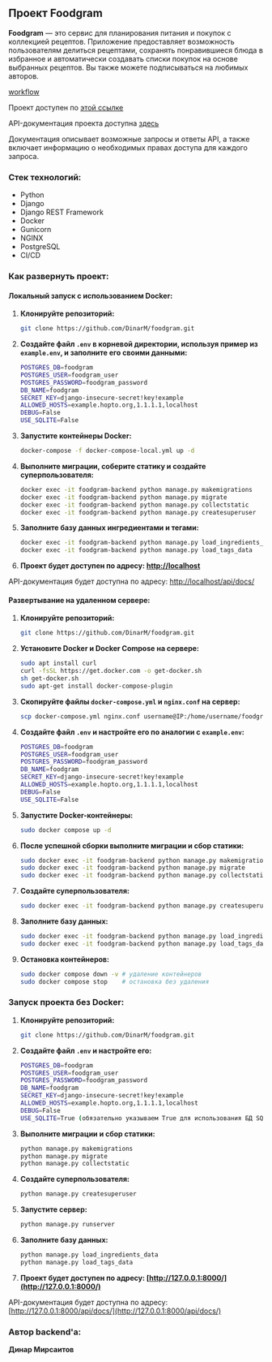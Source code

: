 ## Проект **Foodgram**

**Foodgram** — это сервис для планирования питания и покупок с коллекцией рецептов. Приложение предоставляет возможность пользователям делиться рецептами, сохранять понравившиеся блюда в избранное и автоматически создавать списки покупок на основе выбранных рецептов. Вы также можете подписываться на любимых авторов.

[workflow](https://github.com/DinarM/foodgram/actions/workflows/main.yml)

Проект доступен по [этой ссылке](https://foodgram-dinar.hopto.org/)

API-документация проекта доступна [здесь](https://foodgram-dinar.hopto.org/api/docs/)

Документация описывает возможные запросы и ответы API, а также включает информацию о необходимых правах доступа для каждого запроса.

### Стек технологий:
- Python
- Django
- Django REST Framework
- Docker
- Gunicorn
- NGINX
- PostgreSQL
- CI/CD

### Как развернуть проект:

#### Локальный запуск с использованием Docker:

1. **Клонируйте репозиторий:**
   ```bash
   git clone https://github.com/DinarM/foodgram.git
   ```

2. **Создайте файл `.env` в корневой директории, используя пример из `example.env`, и заполните его своими данными:**
   ```bash
   POSTGRES_DB=foodgram
   POSTGRES_USER=foodgram_user
   POSTGRES_PASSWORD=foodgram_password
   DB_NAME=foodgram
   SECRET_KEY=django-insecure-secret!key!example
   ALLOWED_HOSTS=example.hopto.org,1.1.1.1,localhost
   DEBUG=False
   USE_SQLITE=False
   ```

3. **Запустите контейнеры Docker:**
   ```bash
   docker-compose -f docker-compose-local.yml up -d
   ```

4. **Выполните миграции, соберите статику и создайте суперпользователя:**
   ```bash
   docker exec -it foodgram-backend python manage.py makemigrations
   docker exec -it foodgram-backend python manage.py migrate
   docker exec -it foodgram-backend python manage.py collectstatic
   docker exec -it foodgram-backend python manage.py createsuperuser
   ```

5. **Заполните базу данных ингредиентами и тегами:**
   ```bash
   docker exec -it foodgram-backend python manage.py load_ingredients_data
   docker exec -it foodgram-backend python manage.py load_tags_data
   ```

6. **Проект будет доступен по адресу: [http://localhost](http://localhost)**

API-документация будет доступна по адресу: [http://localhost/api/docs/](http://localhost/api/docs/)

#### Развертывание на удаленном сервере:

1. **Клонируйте репозиторий:**
   ```bash
   git clone https://github.com/DinarM/foodgram.git
   ```

2. **Установите Docker и Docker Compose на сервере:**
   ```bash
   sudo apt install curl
   curl -fsSL https://get.docker.com -o get-docker.sh
   sh get-docker.sh
   sudo apt-get install docker-compose-plugin
   ```

3. **Скопируйте файлы `docker-compose.yml` и `nginx.conf` на сервер:**
   ```bash
   scp docker-compose.yml nginx.conf username@IP:/home/username/foodgram
   ```

4. **Создайте файл `.env` и настройте его по аналогии с `example.env`:**
   ```bash
   POSTGRES_DB=foodgram
   POSTGRES_USER=foodgram_user
   POSTGRES_PASSWORD=foodgram_password
   DB_NAME=foodgram
   SECRET_KEY=django-insecure-secret!key!example
   ALLOWED_HOSTS=example.hopto.org,1.1.1.1,localhost
   DEBUG=False
   USE_SQLITE=False
   ```

5. **Запустите Docker-контейнеры:**
   ```bash
   sudo docker compose up -d
   ```

6. **После успешной сборки выполните миграции и сбор статики:**
   ```bash
   sudo docker exec -it foodgram-backend python manage.py makemigrations
   sudo docker exec -it foodgram-backend python manage.py migrate
   sudo docker exec -it foodgram-backend python manage.py collectstatic
   ```

7. **Создайте суперпользователя:**
   ```bash
   sudo docker exec -it foodgram-backend python manage.py createsuperuser
   ```

8. **Заполните базу данных:**
   ```bash
   sudo docker exec -it foodgram-backend python manage.py load_ingredients_data
   sudo docker exec -it foodgram-backend python manage.py load_tags_data
   ```

9. **Остановка контейнеров:**
   ```bash
   sudo docker compose down -v # удаление контейнеров
   sudo docker compose stop    # остановка без удаления
   ```

### Запуск проекта без Docker:

1. **Клонируйте репозиторий:**
   ```bash
   git clone https://github.com/DinarM/foodgram.git
   ```

2. **Создайте файл `.env` и настройте его:**
   ```bash
   POSTGRES_DB=foodgram
   POSTGRES_USER=foodgram_user
   POSTGRES_PASSWORD=foodgram_password
   DB_NAME=foodgram
   SECRET_KEY=django-insecure-secret!key!example
   ALLOWED_HOSTS=example.hopto.org,1.1.1.1,localhost
   DEBUG=False
   USE_SQLITE=True (обязательно указываем True для использования БД SQLite)
   ```

3. **Выполните миграции и сбор статики:**
   ```bash
   python manage.py makemigrations
   python manage.py migrate
   python manage.py collectstatic
   ```

4. **Создайте суперпользователя:**
   ```bash
   python manage.py createsuperuser
   ```

5. **Запустите сервер:**
   ```bash
   python manage.py runserver
   ```

6. **Заполните базу данных:**
   ```bash
   python manage.py load_ingredients_data
   python manage.py load_tags_data
   ```

7. **Проект будет доступен по адресу: [http://127.0.0.1:8000/](http://127.0.0.1:8000/)**

API-документация будет доступна по адресу: [http://127.0.0.1:8000/api/docs/](http://127.0.0.1:8000/api/docs/)

### Автор backend'а:
**Динар Мирсаитов**
